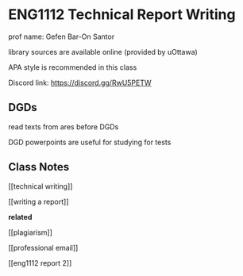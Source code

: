 # ENG1112 Technical Report Writing

prof name: Gefen Bar-On Santor

library sources are available online (provided by uOttawa)

APA style is recommended in this class

Discord link: https://discord.gg/RwU5PETW

## DGDs

read texts from ares before DGDs

DGD powerpoints are useful for studying for tests

## Class Notes

[[technical writing]]

[[writing a report]]

**related**

[[plagiarism]]

[[professional email]]

[[eng1112 report 2]]
